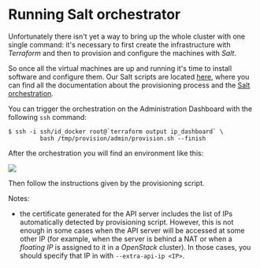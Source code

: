 # Running Salt orchestrator

Unfortunately there isn't yet a way to bring up the whole cluster with one
single command: it's necessary to first create the infrastructure with
_Terraform_ and then to provision and configure the machines with _Salt_.

So once all the virtual machines are up and running it's time to install
software and configure them. Our Salt scripts are located [here](http://github.com/kubic-project/salt),
where you can find all the documentation about the provisioning process and
the [Salt orchestration](https://docs.saltstack.com/en/latest/topics/tutorials/states_pt5.html#orchestrate-runner).

You can trigger the orchestration on the Administration Dashboard with
the following `ssh` command:

```
$ ssh -i ssh/id_docker root@`terraform output ip_dashboard` \
         bash /tmp/provision/admin/provision.sh --finish
```

After the orchestration you will find an environment like this:

![](https://github.com/kubic-project/salt/raw/master/docs/k8s-after-orchestration.png)

Then follow the instructions given by the provisioning script.

Notes:

* the certificate generated for the API server includes the list of IPs
automatically detected by provisioning script. However, this is not enough
in some cases when the API server will be accessed at some other IP
(for example, when the server is behind a NAT or when a _floating IP_ is
assigned to it in a _OpenStack_ cluster). In those cases, you should
specify that IP in with `--extra-api-ip <IP>`.

